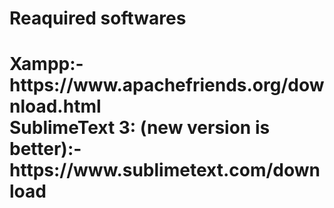 <!DOCTYPE html>
<html>
<head>

</head>
<body>
<h1>Reaquired softwares<h1>
Xampp:-https://www.apachefriends.org/download.html<br>
SublimeText 3: (new version is better):-https://www.sublimetext.com/download


</body>
</html>